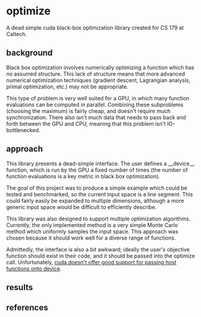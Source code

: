 # optimize
A dead simple cuda black-box optimization library created for CS 179 at Caltech.

## background

Black box optimization involves numerically optimizing a function which has no assumed structure. This lack of structure means that more advanced numerical optimization techniques (gradient descent, Lagrangian analysis, primal optimization, etc.) may not be appropriate.

This type of problem is very well suited for a GPU, in which many function evaluations can be computed in parallel. Combining these subproblems (choosing the maximum) is fairly cheap, and doesn't require much synchronization. There also isn't much data that needs to pass back and forth between the GPU and CPU, meaning that this problem isn't IO-bottlenecked.

## approach

This library presents a dead-simple interface. The user defines a \_\_device\_\_ function, which is run by the GPU a fixed number of times (the number of function evaluations is a key metric in black box optimization).

The goal of this project was to produce a simple example which could be tested and benchmarked, so the current input space is a line segment. This could fairly easily be expanded to multiple dimensions, although a more generic input space would be difficult to efficiently describe.

This library was also designed to support multiple optimization algorithms. Currently, the only implemented method is a very simple Monte Carlo method which uniformly samples the input space. This approach was chosen because it should work well for a diverse range of functions.

Admittedly, the interface is also a bit awkward; ideally the user's objective function should exist in their code, and it should be passed into the optimize call. Unfortunately, [cuda doesn't offer good support for passing host functions onto device](http://docs.nvidia.com/cuda/cuda-c-programming-guide/#function-pointers).

## results

## references
